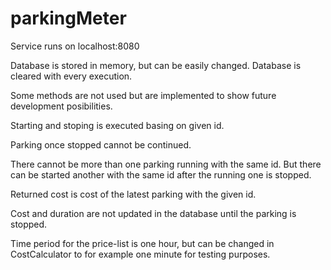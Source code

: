 # parkingMeter

Service runs on localhost:8080

Database is stored in memory, but can be easily changed. Database is cleared with every execution.

Some methods are not used but are implemented to show future development posibilities.

Starting and stoping is executed basing on given id.

Parking once stopped cannot be continued.

There cannot be more than one parking running with the same id. But there can be started another with the same id after the running one is stopped.

Returned cost is cost of the latest parking with the given id.

Cost and duration are not updated in the database until the parking is stopped.

Time period for the price-list is one hour, but can be changed in CostCalculator to for example one minute for testing purposes.
